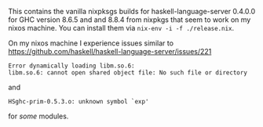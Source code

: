 This contains the vanilla nixpksgs builds for haskell-language-server 0.4.0.0 for GHC version 8.6.5 and and 8.8.4 from nixpkgs that seem to work on my nixos machine.
You can install them via `nix-env -i -f ./release.nix`.

On my nixos machine I experience issues similar to
https://github.com/haskell/haskell-language-server/issues/221

```
Error dynamically loading libm.so.6:
libm.so.6: cannot open shared object file: No such file or directory
```
and 
```
HSghc-prim-0.5.3.o: unknown symbol `exp'
```
for _some_ modules.
